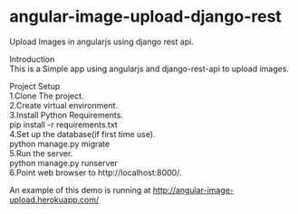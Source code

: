 # angular-image-upload-django-rest
Upload Images in angularjs using django rest api.

Introduction <br />
This is a Simple app using angularjs and django-rest-api to upload images.

Project Setup <br />
1.Clone The project.<br />
2.Create virtual environment.<br />
3.Install Python Requirements.<br />
    pip install -r requirements.txt <br />
4.Set up the database(if first time use).<br />
    python manage.py migrate<br />
5.Run the server.<br />
    python manage.py runserver<br />
6.Point web browser to http://localhost:8000/.<br />

An example of this demo is running at http://angular-image-upload.herokuapp.com/ 
